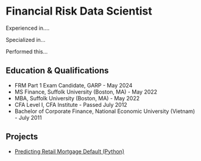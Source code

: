 # Financial Risk Data Scientist

Experienced in....

Specialized in...

Performed this...

## Education & Qualifications
- FRM Part 1 Exam Candidate, GARP	- May 2024
- MS Finance, Suffolk University (Boston, MA) - May 2022
- MBA, Suffolk University (Boston, MA) - May 2022
- CFA Level I, CFA Institute - Passed July 2012
- Bachelor of Corporate Finance, National Economic University (Vietnam) - July 2011


## Projects
- [Predicting Retail Mortgage Default (Python)](https://github.com/Hoale2908/retail_mortgage/blob/a4f35e5efdadcb9ecf4a7e41cda5a45583035766/Retail%20Mortgage%20Portfolio%20Model.ipynb)


